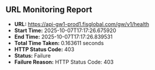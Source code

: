 ## URL Monitoring Report

- **URL:** https://api-gw1-prod1.fisglobal.com/gw/v1/health
- **Start Time:** 2025-10-07T17:17:26.675920
- **End Time:** 2025-10-07T17:17:26.839531
- **Total Time Taken:** 0.163611 seconds
- **HTTP Status Code:** 403
- **Status:** Failure
- **Failure Reason:** HTTP Status Code: 403
